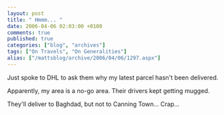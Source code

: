 ```yaml
---
layout: post
title: " Hmmm... "
date: 2006-04-06 02:03:00 +0100
comments: true
published: true
categories: ["blog", "archives"]
tags: ["On Travels", "On Generalities"]
alias: ["/mattsblog/archive/2006/04/06/1297.aspx"]
---
```

<!-- more -->

<P>Just spoke to DHL to ask them why my latest parcel hasn't been delivered.</P>
 <P>Apparently, my area is a no-go area. Their drivers kept getting mugged.</P>
 <P>They'll deliver to Baghdad, but not to Canning Town... Crap...</P>
